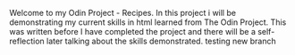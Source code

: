 Welcome to my Odin Project - Recipes. In this project i will be demonstrating my current skills in html learned from The Odin Project. This was written before I have completed the project and there will be a self-reflection later talking about the skills demonstrated. 
testing new branch
